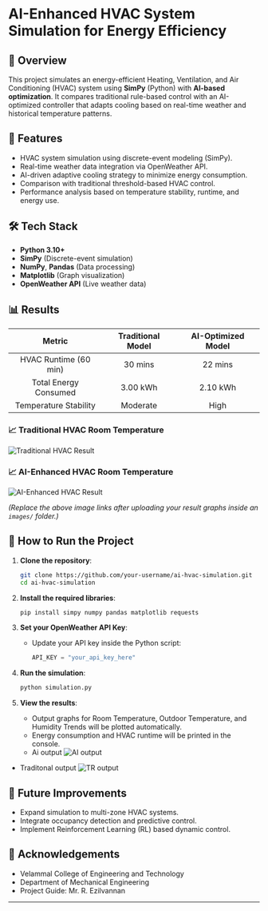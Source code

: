# AI-Enhanced HVAC System Simulation for Energy Efficiency

## 📖 Overview
This project simulates an energy-efficient Heating, Ventilation, and Air Conditioning (HVAC) system using **SimPy** (Python) with **AI-based optimization**. It compares traditional rule-based control with an AI-optimized controller that adapts cooling based on real-time weather and historical temperature patterns.

## 🎯 Features
- HVAC system simulation using discrete-event modeling (SimPy).
- Real-time weather data integration via OpenWeather API.
- AI-driven adaptive cooling strategy to minimize energy consumption.
- Comparison with traditional threshold-based HVAC control.
- Performance analysis based on temperature stability, runtime, and energy use.

## 🛠️ Tech Stack
- **Python 3.10+**
- **SimPy** (Discrete-event simulation)
- **NumPy**, **Pandas** (Data processing)
- **Matplotlib** (Graph visualization)
- **OpenWeather API** (Live weather data)

## 📊 Results

| Metric | Traditional Model | AI-Optimized Model |
|:------:|:-----------------:|:------------------:|
| HVAC Runtime (60 min) | 30 mins | 22 mins |
| Total Energy Consumed | 3.00 kWh | 2.10 kWh |
| Temperature Stability | Moderate | High |

### 📈 Traditional HVAC Room Temperature
![Traditional HVAC Result](images/traditional_hvac_result.png)

### 📈 AI-Enhanced HVAC Room Temperature
![AI-Enhanced HVAC Result](images/ai_hvac_result.png)

*(Replace the above image links after uploading your result graphs inside an `images/` folder.)*

## 🚀 How to Run the Project

1. **Clone the repository**:
   ```bash
   git clone https://github.com/your-username/ai-hvac-simulation.git
   cd ai-hvac-simulation
   ```

2. **Install the required libraries**:
   ```bash
   pip install simpy numpy pandas matplotlib requests
   ```

3. **Set your OpenWeather API Key**:
   - Update your API key inside the Python script:
     ```python
     API_KEY = "your_api_key_here"
     ```

4. **Run the simulation**:
   ```bash
   python simulation.py
   ```

5. **View the results**:
   - Output graphs for Room Temperature, Outdoor Temperature, and Humidity Trends will be plotted automatically.
   - Energy consumption and HVAC runtime will be printed in the console.
   - Ai output
![AI output](https://github.com/user-attachments/assets/f4f8bc9e-aab5-4e82-a5e9-6ee0cac6dee8)
  - Traditonal output
![TR output](https://github.com/user-attachments/assets/c86b3997-d9d1-43bc-867f-42b2bf90a71f)

## 🔮 Future Improvements
- Expand simulation to multi-zone HVAC systems.
- Integrate occupancy detection and predictive control.
- Implement Reinforcement Learning (RL) based dynamic control.

## 🤝 Acknowledgements
- Velammal College of Engineering and Technology
- Department of Mechanical Engineering
- Project Guide: Mr. R. Ezilvannan

---

